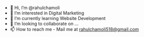 - 👋 Hi, I’m @rahulchamoli
- 👀 I’m interested in Digital Marketing
- 🌱 I’m currently learning Website Development
- 💞️ I’m looking to collaborate on ...
- 📫 How to reach me - Mail me at rahulchamoli518@gmail.com

<!---
rahulchamoli12/rahulchamoli12 is a ✨ special ✨ repository because its `README.md` (this file) appears on your GitHub profile.
You can click the Preview link to take a look at your changes.
--->
